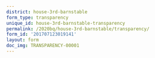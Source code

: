 ```yaml
---
district: house-3rd-barnstable
form_type: transparency
unique_id: house-3rd-barnstable-transparency
permalink: /2020bq/house-3rd-barnstable/transparency/
form_id: '201707123019141'
layout: form
doc_img: TRANSPARENCY-00001
---
```


